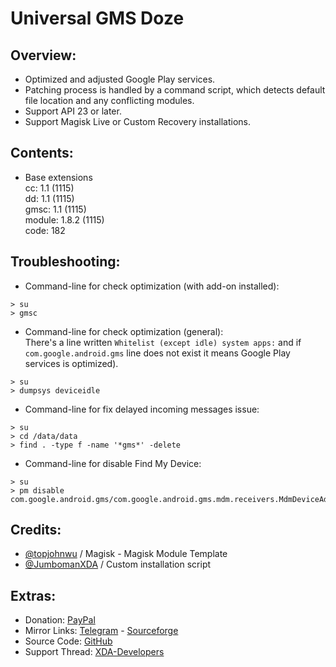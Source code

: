 # Universal GMS Doze

## Overview:
- Optimized and adjusted Google Play services.
- Patching process is handled by a command script, which detects default file location and any conflicting modules.
- Support API 23 or later.
- Support Magisk Live or Custom Recovery installations.

## Contents:
- Base extensions   
cc: 1.1 (1115)   
dd: 1.1 (1115)   
gmsc: 1.1 (1115)   
module: 1.8.2 (1115)   
code: 182   

## Troubleshooting:
- Command-line for check optimization (with add-on installed):
```
> su
> gmsc
```
- Command-line for check optimization (general):   
There's a line written `Whitelist (except idle) system apps:` and if `com.google.android.gms` line does not exist it means Google Play services is optimized).
```
> su
> dumpsys deviceidle
```
- Command-line for fix delayed incoming messages issue:
```
> su
> cd /data/data
> find . -type f -name '*gms*' -delete
```
- Command-line for disable Find My Device:
```
> su
> pm disable com.google.android.gms/com.google.android.gms.mdm.receivers.MdmDeviceAdminReceiver
```

## Credits:
- [@topjohnwu](https://github.com/topjohnwu) / Magisk - Magisk Module Template
- [@JumbomanXDA](https://github.com/JumbomanXDA) / Custom installation script

## Extras:
- Donation: [PayPal](https://paypal.me/gloeyisk)
- Mirror Links: [Telegram](https://t.me/gldppc) - [Sourceforge](https://bit.ly/3bm3ozq)
- Source Code: [GitHub](https://github.com/gloeyisk/UniversalGMSDoze)
- Support Thread: [XDA-Developers](https://forum.xda-developers.com/apps/magisk/module-universal-gms-doze-t3853710)
